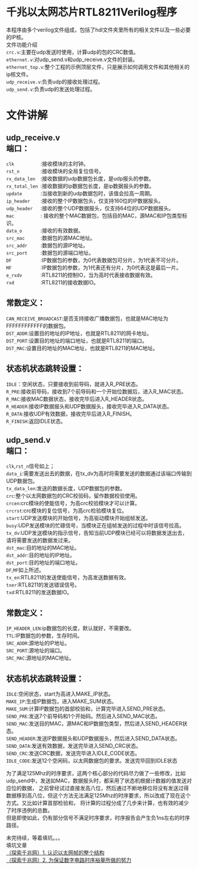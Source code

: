 千兆以太网芯片RTL8211Verilog程序
========

本程序由多个verilog文件组成，包括了hdl文件夹里所有的相关文件以及一些必要的IP核。\
文件功能介绍\
`crc.v`:主要在udp发送时使用，计算udp的包的CRC数值。\
`ethernet.v`:对udp_send.v和udp_receive.v文件的封装。\
`ethernet_top.v`:整个工程的示例顶层文件，只是展示如何调用文件和其他相关的ip核文件。\
`udp_receive.v`:负责udp的接收处理过程。\
`udp_send.v`:负责udp的发送处理过程。

文件讲解
=====
udp_receive.v\
端口：
------
`clk          `:接收模块的主时钟。\
`rst_n        `:接收模块的全局复位信号。\
`rx_data_len  `:接收数据的udp数据包长度，是udp报头的参数。\
`rx_total_len `:接收数据的ip数据包长度，是ip数据报头的参数。\
`update       `:当接收到新的udp数据包时，该值会拉高一周期。\
`ip_header    `:接收的整个IP数据包头，仅支持160位的IP数据报头。\
`udp_header   `:接收的整个UDP数据报头，仅支持64位的UDP数据报头。\
`mac          `: 接收的整个MAC数据包，包括目的MAC，源MAC和IP包类型标识。\
`data_o       `:接收的有效数据。\
`src_mac      `:数据包的源MAC地址。\
`src_addr     `:数据包的源IP地址。\
`src_port     `:数据包的源端口地址。\
`DF           `:IP数据包的参数，为0代表数据包可分片，为1代表不可分片。\
`MF           `:IP数据包的参数，为1代表还有分片，为0代表这是最后一片。\
`e_rxdv       `:RTL8211的控制IO，当为高时代表接收数据有效。\
`rxd          `:RTL8211的接收数据IO。

常数定义：
-------
`CAN_RECEIVE_BROADCAST`:是否支持接收广播数据包，也就是MAC地址为FFFFFFFFFFFF的数据包。\
`DST_ADDR`:设置目的地址的IP地址，也就是RTL8211的网卡地址。\
`DST_PORT`:设置目的地址的端口地址，也就是RTL8211的端口。\
`DST_MAC`:设置目的地址的MAC地址，也就是RTL8211的MAC地址。

状态机状态跳转设置：
--------
`IDLE`：空闲状态，只要接收到前导码，就进入R_PRE状态。\
`R_PRE`:接收前导码，接收到7个前导码和一个开始位数据后，进入R_MAC状态。\
`R_MAC`:接收MAC数据状态，接收完毕后进入R_HEADER状态。\
`R_HEADER`:接收IP数据报头和UDP数据报头，接收完毕进入R_DATA状态。\
`R_DATA`:接收UDP有效数据，接收完毕后进入R_FINISH。\
`R_FINISH`:返回IDLE状态。

udp_send.v\
端口：
------
`clk`,`rst_n`信号如上；\
`data_i`:需要发送出去的数据，在tx_dv为高时将需要发送的数据通过该端口传输到UDP数据包。\
`tx_data_len`:发送的数据长度，UDP数据包的参数。\
`crc`:整个以太网数据包的CRC校验码，留作数据校验使用。\
`crcen`:crc模块的使能信号，为高crc校验模块才可以计算。\
`crcrst`:crc模块的复位信号，为高crc检验模块复位。\
`start`:UDP发送模块的开始信号，为高驱动模块开始组帧发送。\
`busy`:UDP发送模块的忙碌信号，当模块正在组帧发送的过程中时该信号拉高。\
`tx_dv`:UDP发送模块的指示信号，告知当前UDP模块已经可以将数据发送出去，请将需要发送的数据发过来。\
`dst_mac`:目的地址的MAC地址。\
`dst_addr`:目的地址的IP地址。\
`dst_port`:目的地址的端口地址。\
`DF`,`MF`如上所述。\
`tx_en`:RTL8211的发送使能信号，为高发送数据有效。\
`txer`:RTL8211的发送错误信号。\
`txd`:RTL8211的发送数据IO。

常数定义：
------
`IP_HEADER_LEN`:ip数据包的长度，默认就好，不需要改。\
`TTL`:IP数据包的参数，生存时间。\
`SRC_ADDR`:源地址的IP地址。\
`SRC_PORT`:源地址的端口。\
`SRC_MAC`:源地址的MAC地址。

状态机状态跳转设置：
--------
`IDLE`:空闲状态，start为高进入MAKE_IP状态。\
`MAKE_IP`:生成IP数据包，进入MAKE_SUM状态。\
`MAKE_SUM`:计算IP数据包的首部校验和，计算完毕进入SEND_PRE状态。\
`SEND_PRE`:发送7个前导码和1个开始码。然后进入SEND_MAC状态。\
`SEND_MAC`:发送目的MAC，源MAC和IP数据包类型，然后进入SEND_HEADER状态。\
`SEND_HEADER`:发送IP数据报头和UDP数据报头，然后进入SEND_DATA状态。\
`SEND_DATA`:发送有效数据，发送完毕进入SEND_CRC状态。\
`SEND_CRC`:发送CRC数据，发送完毕进入IDLE_CODE状态。\
`IDLE_CODE`:发送12个空闲码，以太网数据包的要求。发送完毕回到IDLE状态


为了满足125Mhz的时序要求，这两个核心部分的代码尽力做了一些修改，比如udp_send中，发送如MAC，数据报头时，都采用了状态机根据计数器的值发送对应位的数据，
之前曾经试过直接发高八位，然后通过不断地移位将没有发送过得数据移到高八位，但这个方法无法满足125Mhz的时序要求，所以改成了现在这个方式。又比如计算首部检验和，
将计算的过程分成了几步来计算，也有效的减少了时序违例的总数。\
但是即使如此，仍有部分信号不满足时序要求，时序报告会产生负1ns左右的时序路径。


未完待续，等着填坑。。。\
填坑文章 \
[（探索千兆网）1. 认识以太网帧的整个结构](https://zhuanlan.zhihu.com/p/73727894) \
[（探索千兆网）2. 为保证数字电路时序裕量所做的努力](https://zhuanlan.zhihu.com/p/74874368)


